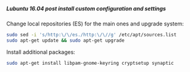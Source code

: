 ##### Lubuntu 16.04 post install custom configuration and settings

Change local repositories (ES) for the main ones and upgrade system:
```bash
sudo sed -i 's/http:\/\/es./http:\/\//g' /etc/apt/sources.list
sudo apt-get update && sudo apt-get upgrade
```

Install additional packages:
```bash
sudo apt-get install libpam-gnome-keyring cryptsetup synaptic
```

